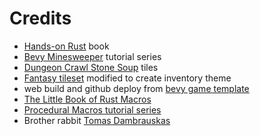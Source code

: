 Credits
=======

- [Hands-on Rust](https://pragprog.com/titles/hwrust/hands-on-rust/) book
- [Bevy Minesweeper](https://dev.to/qongzi/bevy-minesweeper-introduction-4l7f) tutorial series
- [Dungeon Crawl Stone Soup](https://opengameart.org/content/dungeon-crawl-32x32-tiles-supplemental) tiles
- [Fantasy tileset](https://opengameart.org/content/32x32-fantasy-tileset) modified to create inventory theme
- web build and github deploy from [bevy game template](https://github.com/NiklasEi/bevy_game_template)
- [The Little Book of Rust Macros](https://veykril.github.io/tlborm/)
- [Procedural Macros tutorial series](https://blog.turbo.fish/proc-macro-basics/)
- Brother rabbit [Tomas Dambrauskas](https://github.com/tomuxmon)
